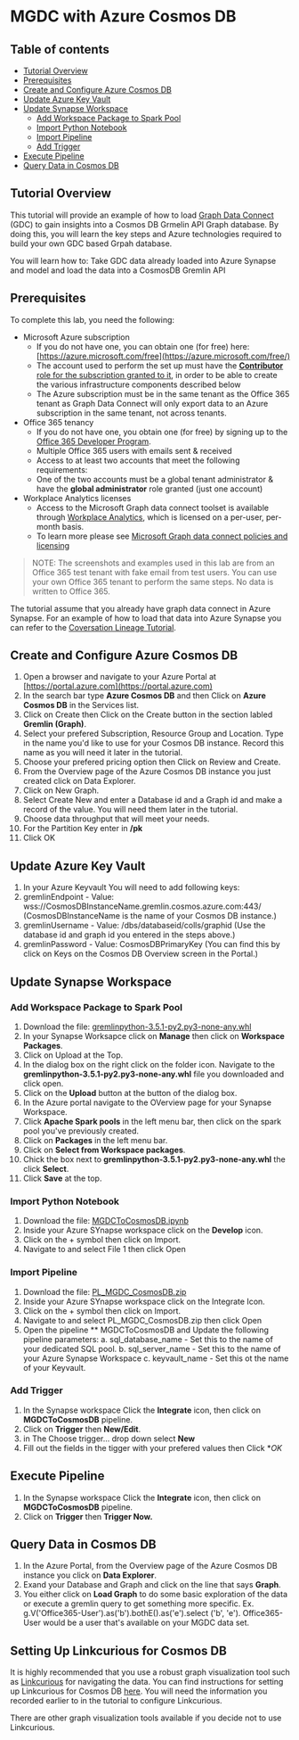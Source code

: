 # MGDC with Azure Cosmos DB

## Table of contents
* [Tutorial Overview](#tutorial-overview)
* [Prerequisites](#prerequisites)
* [Create and Configure Azure Cosmos DB](#create-and-configure-azure-cosmos-db)
* [Update Azure Key Vault](#update-azure-key-vault)
* [Update Synapse Workspace](#update-synapse-workspace)
    * [Add Workspace Package to Spark Pool](#add-workspace-package-to-spark-pool)
    * [Import Python Notebook](#import-python-notebook)
    * [Import Pipeline](#import-pipeline)
    * [Add Trigger](#add-trigger)
* [Execute Pipeline](#execute-pipeline)
* [Query Data in Cosmos DB](#query-data-in-cosmos-db)

## Tutorial Overview

This tutorial will provide an example of how to load [Graph Data Connect](https://docs.microsoft.com/en-us/graph/data-connect-concept-overview)
(GDC) to gain insights into a Cosmos DB Grmelin API Graph database. By doing this, you will learn the key steps and Azure technologies required to build your own GDC based Grpah database.  

You will learn how to:
Take GDC data already loaded into Azure Synapse and model and load the data into a CosmosDB Gremlin API

## Prerequisites

To complete this lab, you need the following:

- Microsoft Azure subscription
  - If you do not have one, you can obtain one (for free) here: [https://azure.microsoft.com/free](https://azure.microsoft.com/free/)
  - The account used to perform the set up must have the [**Contributor** role for the subscription granted to it](https://docs.microsoft.com/en-us/azure/role-based-access-control/elevate-access-global-admin),
    in order to be able to create the various infrastructure components described below
  - The Azure subscription must be in the same tenant as the Office 365 tenant as Graph Data Connect will only export 
    data to an Azure subscription in the same tenant, not across tenants.
- Office 365 tenancy
  - If you do not have one, you obtain one (for free) by signing up to the [Office 365 Developer Program](https://developer.microsoft.com/office/dev-program).
  - Multiple Office 365 users with emails sent & received
  - Access to at least two accounts that meet the following requirements:
  - One of the two accounts must be a global tenant administrator & have the **global administrator** role granted (just one account)
- Workplace Analytics licenses
  - Access to the Microsoft Graph data connect toolset is available through [Workplace Analytics](https://products.office.com/en-us/business/workplace-analytics), 
    which is licensed on a per-user, per-month basis.
  - To learn more please see [Microsoft Graph data connect policies and licensing](https://docs.microsoft.com/en-us/graph/data-connect-policies)

> NOTE: The screenshots and examples used in this lab are from an Office 365 test tenant with fake email from test users. 
> You can use your own Office 365 tenant to perform the same steps. No data is written to Office 365. 

The tutorial assume that you already have graph data connect in Azure Synapse. For an example of how to load that data into Azure Synapse you can refer to the [Coversation Lineage Tutorial](https://github.com/microsoftgraph/dataconnect-solutions/tree/main/solutions/conversation-lineage).

## Create and Configure Azure Cosmos DB

1. Open a browser and navigate to your Azure Portal at [https://portal.azure.com](https://portal.azure.com)
2. In the search bar type **Azure Cosmos DB** and then Click on **Azure Cosmos DB** in the Services list.
3. Click on Create then Click on the Create button in the section labled  **Gremlin (Graph)**.
4. Select your prefered Subscription, Resource Group and Location. Type in the name you'd like to use for your Cosmos DB instance. Record this name as you will need it later in the tutorial.
5. Choose your prefered pricing option then Click on Review and Create.
6. From the Overview page of the Azure Cosmos DB instance you just created click on Data Explorer.
7. Click on New Graph.
8. Select Create New and enter a Database id and a Graph id and make a record of the value. You will need them later in the tutorial.
9. Choose data throughput that will meet your needs.
10. For the Partition Key enter in **/pk**
11. Click OK

## Update Azure Key Vault

1. In your Azure Keyvault You will need to add following keys:
2. gremlinEndpoint - Value: wss://CosmosDBInstanceName.gremlin.cosmos.azure.com:443/  (CosmosDBInstanceName is the name of your Cosmos DB instance.)
3. gremlinUsername - Value: /dbs/databaseid/colls/graphid  (Use the database id and graph id you entered in the steps above.)
4. gremlinPassword - Value: CosmosDBPrimaryKey  (You can find this by click on Keys on the Cosmos DB Overview screen in the Portal.)


## Update Synapse Workspace


### Add Workspace Package to Spark Pool
   
1. Download the file: [gremlinpython-3.5.1-py2.py3-none-any.whl](https://github.com/microsoftgraph/dataconnect-solutions/blob/main/solutions/mgdc-cosmos/packages/gremlinpython-3.5.1-py2.py3-none-any.whl)
2. In your Synapse Worksapce click on **Manage** then click on **Workspace Packages**.
3. Click on Upload at the Top.
4. In the dialog box on the right click on the folder icon. Navigate to the **gremlinpython-3.5.1-py2.py3-none-any.whl** file you downloaded and click open.
5. Click on the **Upload** button at the button of the dialog box.
6. In the Azure portal navigate to the OVerview page for your Synapse Workspace.
7. Click **Apache Spark pools** in the left menu bar, then click on the spark pool you've previously created.
8. Click on **Packages** in the left menu bar.
9. Click on **Select from Workspace packages**.
10. Chick the box next to **gremlinpython-3.5.1-py2.py3-none-any.whl** the click **Select**.
11. Click **Save** at the top.
   
   
### Import Python Notebook

1. Download the file: [MGDCToCosmosDB.ipynb](https://github.com/microsoftgraph/dataconnect-solutions/blob/main/solutions/mgdc-cosmos/arm/notebook/MGDCToCosmosDB.ipynb)
2. Inside your Azure SYnapse workspace click on the **Develop** icon.
3. Click on the + symbol then click on Import.
4. Navigate to and select File 1 then click Open

   
### Import Pipeline
   
1. Download the file: [PL_MGDC_CosmosDB.zip](https://github.com/microsoftgraph/dataconnect-solutions/blob/main/solutions/mgdc-cosmos/arm/pipeline/PL_MGDC_CosmosDB.zip)
2. Inside your Azure SYnapse workspace click on the Integrate Icon.
3. Click on the + symbol then click on Import.
4. Navigate to and select PL_MGDC_CosmosDB.zip then click Open
5. Open the pipeline ** MGDCToCosmosDB and Update the following pipeline parameters:
   a. sql_database_name - Set this to the name of your dedicated SQL pool.
   b. sql_server_name - Set this to the name of your Azure Synapse Workspace
   c. keyvault_name - Set this ot the name of your Keyvault.

### Add Trigger

1. In the Synapse workspace Click the **Integrate** icon, then click on **MGDCToCosmosDB** pipeline. 
2. Click on **Trigger** then **New/Edit**.
3. in The Choose trigger... drop down select **New**
4. Fill out the fields in the tigger with your prefered values then Click **OK*

## Execute Pipeline

1. In the Synapse workspace Click the **Integrate** icon, then click on **MGDCToCosmosDB** pipeline. 
2. Click on **Trigger** then **Trigger Now.**

## Query Data in Cosmos DB

1. In the Azure Portal, from the Overview page of the Azure Cosmos DB instance you click on **Data Explorer**.
2. Exand your Database and Graph and click on the line that says **Graph**. 
3. You either click on **Load Graph** to do some basic exploration of the data or execute a gremlin query to get something more specific. Ex. g.V('Office365-User').as('b').bothE().as('e').select ('b', 'e').  Office365-User would be a user that's available on your MGDC data set.

## Setting Up Linkcurious for Cosmos DB

It is highly recommended that you use a robust graph visualization tool such as [Linkcurious](http://linkurio.us/) for navigating the data. You can find instructions for setting up Linkcurious for Cosmos DB [here](https://doc.linkurio.us/admin-manual/latest/configure-cosmos/). You will need the information you recorded earlier to in the tutorial to configure Linkcurious.

There are other graph visualization tools available if you decide not to use Linkcurious.



